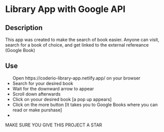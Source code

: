 # Library App with Google API

## Description

<p> This app was created to make the search of book easier. Anyone can visit, search for a book of choice, and get linked to the external refereance (Google Book) </p>

## Use

<ul>
    <il>Open https://coderio-library-app.netlify.app/ on your browser<li>
    <il>Search for your desired book<li>
    <il>Wait for the downward arrow to appear<li>
    <il>Scroll down afterwards<li>
    <il>Click on yoour desired book [a pop up appears]<li>
    <il>Click on the more button [It takes you to Google Books where you can read or make purshase]<li>
</ul> 

MAKE SURE YOU GIVE THIS PROJECT A STAR